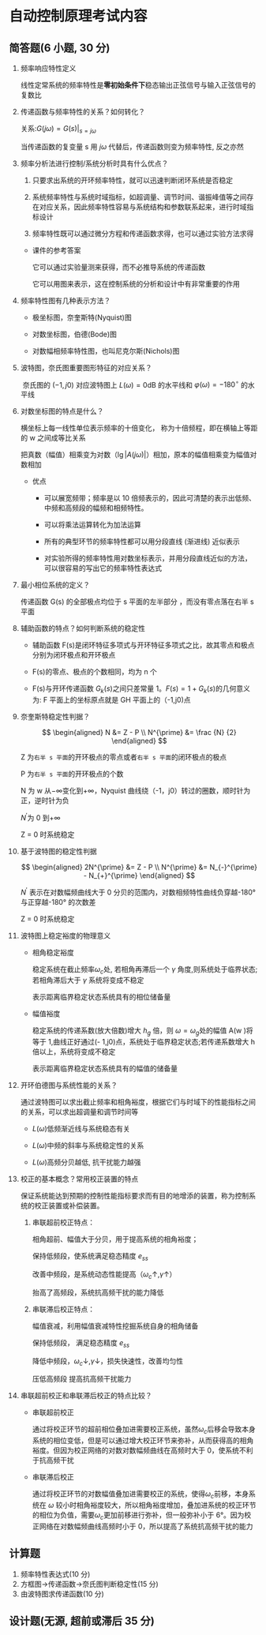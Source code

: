 # 自动控制原理考试内容

## 简答题(6 小题, 30 分)

1. 频率响应特性定义

   线性定常系统的频率特性是**零初始条件下**稳态输出正弦信号与输入正弦信号的复数比

2. 传递函数与频率特性的关系？如何转化？

   关系:$G ( j \omega ) = G ( s ) | _ { s = j \omega }$

   当传递函数的复变量 s 用 $j \omega$ 代替后，传递函数则变为频率特性, 反之亦然

3. 频率分析法进行控制/系统分析时具有什么优点？

   1. 只要求出系统的开环频率特性，就可以迅速判断闭环系统是否稳定

   2. 系统频率特性与系统时域指标，如超调量、调节时间、谐振峰值等之间存在对应关系，因此频率特性容易与系统结构和参数联系起来，进行时域指标设计

   3. 频率特性既可以通过微分方程和传递函数求得，也可以通过实验方法求得

   - 课件的参考答案

     它可以通过实验量测来获得，而不必推导系统的传递函数

     它可以用图来表示，这在控制系统的分析和设计中有非常重要的作用

4. 频率特性图有几种表示方法？

   - 极坐标图，奈奎斯特(Nyquist)图

   - 对数坐标图，伯德(Bode)图

   - 对数幅相频率特性图，也叫尼克尔斯(Nichols)图

5. 波特图，奈氏图重要图形特征的对应关系？

   ​ 奈氏图的 $(-1, j0)$ 对应波特图上 $L(\omega) = 0 \mathrm{dB}$ 的水平线和 $\varphi(\omega)= -180^{\circ}$ 的水平线

6. 对数坐标图的特点是什么？

   横坐标上每一线性单位表示频率的十倍变化， 称为十倍频程，即在横轴上等距的 w 之间成等比关系

   把真数（幅值）相乘变为对数（$\lg{|A(j\omega)|}$）相加，原本的幅值相乘变为幅值对数相加

   - 优点

     - 可以展宽频带；频率是以 10 倍频表示的，因此可清楚的表示出低频、 中频和高频段的幅频和相频特性。

     - 可以将乘法运算转化为加法运算

     - 所有的典型环节的频率特性都可以用分段直线 (渐进线) 近似表示

     - 对实验所得的频率特性用对数坐标表示，并用分段直线近似的方法，可以很容易的写出它的频率特性表达式

7. 最小相位系统的定义？

   传递函数 G(s) 的全部极点均位于 s 平面的左半部分 ，而没有零点落在右半 s 平面

8. 辅助函数的特点？如何判断系统的稳定性

   - 辅助函数 F(s)是闭环特征多项式与开环特征多项式之比，故其零点和极点分别为闭环极点和开环极点

   - F(s)的零点、极点的个数相同，均为 n 个

   - F(s)与开环传递函数 $G_k(s)$之间只差常量 1。$F(s)=1+G_k(s)$的几何意义为: F 平面上的坐标原点就是 GH 平面上的（-1,j0)点

9. 奈奎斯特稳定性判据？

   $$
    \begin{aligned}
    N &= Z - P \\
    N^{\prime} &= \frac {N} {2}
    \end{aligned}
   $$

   Z 为`右半 s 平面`的开环极点的零点或者`右半 s 平面`的闭环极点的极点

   P 为`右半 s 平面`的开环极点的个数

   N 为 w 从$-\infty$变化到$+\infty$，Nyquist 曲线绕（-1，j0）转过的圈数，顺时针为正，逆时针为负

   $N^{\prime}$为 0 到$+\infty$

   Z = 0 时系统稳定

10. 基于波特图的稳定性判据

    $$
    \begin{aligned}
    2N^{\prime} &= Z - P \\
    N^{\prime} &= N_{-}^{\prime} - N_{+}^{\prime}
    \end{aligned}
    $$

    $N^{\prime}$ 表示在对数幅频曲线大于 0 分贝的范围内，对数相频特性曲线负穿越-180° 与正穿越-180° 的次数差

    Z = 0 时系统稳定

11. 波特图上稳定裕度的物理意义

    - 相角稳定裕度

      稳定系统在截止频率$\omega_c$处, 若相角再滞后一个 $\gamma$ 角度,则系统处于临界状态;若相角滞后大于 $\gamma$ 系统将变成不稳定

      表示距离临界稳定状态系统具有的相位储备量

    - 幅值裕度

      稳定系统的传递系数(放大倍数)增大 $h_g$ 倍，则 $\omega=\omega_g$处的幅值 A(w )将等于 1,曲线正好通过(- 1,j0)点，系统处于临界稳定状态;若传递系数增大 h 倍以上，系统将变成不稳定

      表示距离临界稳定状态系统具有的幅值的储备量

12. 开环伯德图与系统性能的关系？

    通过波特图可以求出截止频率和相角裕度，根据它们与时域下的性能指标之间的关系，可以求出超调量和调节时间等

    - $L(\omega)$低频渐近线与系统稳态有关

    - $L(\omega)$中频的斜率与系统稳定性的关系

    - $L(\omega)$高频分贝越低, 抗干扰能力越强

13. 校正的基本概念？常用校正装置的特点

    保证系统能达到预期的控制性能指标要求而有目的地增添的装置，称为控制系统的校正装置或补偿装置。

    1. 串联超前校正特点：

       相角超前、幅值大于分贝，用于提高系统的相角裕度；

       保持低频段，使系统满足稳态精度 $e_{ss}$

       改善中频段，是系统动态性能提高（$\omega_c \uparrow, \gamma \uparrow$）

       抬高了高频段，系统抗高频干扰的能力降低

    2. 串联滞后校正特点：

       幅值衰减，利用幅值衰减特性挖掘系统自身的相角储备

       保持低频段， 满足稳态精度 $e_{ss}$

       降低中频段，$\omega_c \downarrow, \gamma \downarrow$，损失快速性，改善均匀性

       压低高频段 提高抗高频干扰能力

14. 串联超前校正和串联滞后校正的特点比较？

    - 串联超前校正

      通过将校正环节的超前相位叠加进需要校正系统，虽然$\omega_c$后移会导致本身系统的相位变低，但是可以通过增大校正环节来弥补，从而获得高的相角裕度。但因为校正网络的对数对数幅频曲线在高频时大于 0，使系统不利于抗高频干扰

    - 串联滞后校正

      通过将校正环节的对数幅值叠加进需要校正的系统，使得$\omega_c$前移，本身系统在 $\omega$ 较小时相角裕度较大，所以相角裕度增加，叠加进系统的校正环节的相位为负值，需要$\omega_c$更加前移进行弥补，但一般弥补小于 6°。因为校正网络在对数幅频曲线高频时小于 0，所以提高了系统抗高频干扰的能力

## 计算题

1. 频率特性表达式(10 分)
2. 方框图$\rightarrow$传递函数$\rightarrow$奈氏图判断稳定性(15 分)
3. 由波特图求传递函数(10 分)

## 设计题(无源, 超前或滞后 35 分)
